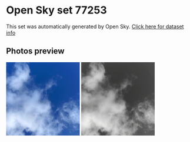 # Open Sky set 77253
This set was automatically generated by Open Sky.
[Click here for dataset info](https://github.com/0x4248/opensky/blob/master/dataset/77253/info.json)
## Photos preview
<img src="https://raw.githubusercontent.com/0x4248/opensky/master/dataset/77253/photos.gif" width="200px"/>
<img src="https://raw.githubusercontent.com/0x4248/opensky/master/dataset/77253/photos_bw.gif" width="200px"/>
